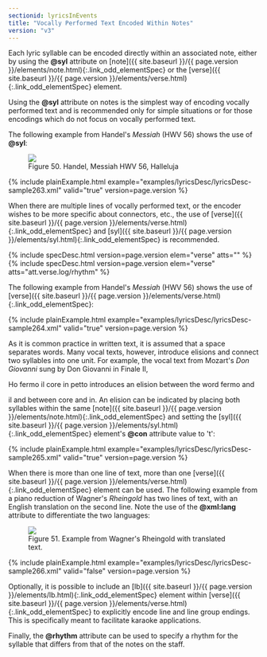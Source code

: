 ```yaml
---
sectionid: lyricsInEvents
title: "Vocally Performed Text Encoded Within Notes"
version: "v3"
---
```




Each lyric syllable can be encoded directly within an associated note, either by using
the
**@syl** attribute on [note]({{ site.baseurl }}/{{ page.version }}/elements/note.html){:.link_odd_elementSpec} or the [verse]({{ site.baseurl }}/{{ page.version }}/elements/verse.html){:.link_odd_elementSpec}
element.

Using the **@syl** attribute on notes is the simplest way of encoding vocally performed
text and is recommended only for simple situations or for those encodings which do
not focus
on vocally performed text.

The following example from Handel's *Messiah* (HWV 56) shows the use of
**@syl**:

<figure class="figure">
   <img src="{{ site.baseurl }}/images/Images/modules/lyrics/ex_syl_att.png" class="img-responsive"></img>
   <figcaption class="figure-caption">Figure 50. Handel, Messiah HWV 56, Halleluja</figcaption>
</figure>
{% include plainExample.html example="examples/lyricsDesc/lyricsDesc-sample263.xml" valid="true" version=page.version %}


When there are multiple lines of vocally performed text, or the encoder wishes to
be more
specific about connectors, etc., the use of [verse]({{ site.baseurl }}/{{ page.version }}/elements/verse.html){:.link_odd_elementSpec} and [syl]({{ site.baseurl }}/{{ page.version }}/elements/syl.html){:.link_odd_elementSpec} is recommended.




{% include specDesc.html version=page.version elem="verse" atts="" %}
{% include specDesc.html version=page.version elem="verse" atts="att.verse.log/rhythm" %}




The following example from Handel's *Messiah* (HWV 56) shows the use of [verse]({{ site.baseurl }}/{{ page.version }}/elements/verse.html){:.link_odd_elementSpec}:

{% include plainExample.html example="examples/lyricsDesc/lyricsDesc-sample264.xml" valid="true" version=page.version %}


As it is common practice in written text, it is assumed that a space separates words.
Many
vocal texts, however, introduce elisions and connect two syllables into one unit.
For example,
the vocal text from Mozart's *Don Giovanni* sung by Don Giovanni in Finale II,

<span class="q">Ho fermo il core in petto</span> introduces an elision between the word 
<span class="q">fermo</span> and

<span class="q">il</span> and between 
<span class="q">core</span> and 
<span class="q">in</span>. An elision can be indicated by placing both
syllables within the same [note]({{ site.baseurl }}/{{ page.version }}/elements/note.html){:.link_odd_elementSpec} and setting the [syl]({{ site.baseurl }}/{{ page.version }}/elements/syl.html){:.link_odd_elementSpec}
element's **@con** attribute value to 't':

{% include plainExample.html example="examples/lyricsDesc/lyricsDesc-sample265.xml" valid="true" version=page.version %}


When there is more than one line of text, more than one [verse]({{ site.baseurl }}/{{ page.version }}/elements/verse.html){:.link_odd_elementSpec} element
can be used. The following example from a piano reduction of Wagner's *Rheingold*
has two lines of text, with an English translation on the second line. Note the use
of the
**@xml:lang** attribute to differentiate the two languages:


<figure class="figure">
   <img src="{{ site.baseurl }}/images/Images/modules/lyrics/ex_verse_m.png" class="img-responsive"></img>
   <figcaption class="figure-caption">Figure 51. Example from Wagner's Rheingold with translated text.</figcaption>
</figure>
{% include plainExample.html example="examples/lyricsDesc/lyricsDesc-sample266.xml" valid="false" version=page.version %}


Optionally, it is possible to include an [lb]({{ site.baseurl }}/{{ page.version }}/elements/lb.html){:.link_odd_elementSpec} element within [verse]({{ site.baseurl }}/{{ page.version }}/elements/verse.html){:.link_odd_elementSpec} to explicitly encode line and line group endings. This is
specifically meant to facilitate karaoke applications.


Finally, the **@rhythm** attribute can be used to specify a rhythm for the syllable
that differs from that of the notes on the staff.



